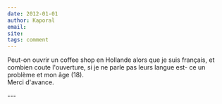 ```yaml
---
date: 2012-01-01
author: Kaporal
email: 
site: 
tags: comment
---
```


<p>Peut-on ouvrir un coffee shop en Hollande alors que je suis français, et combien coute l'ouverture, si je ne parle pas leurs langue est- ce un problème et mon âge (18).<br />
Merci d'avance.</p>
---